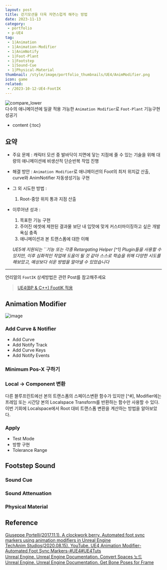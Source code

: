 ```yaml
---
layout: post
title: 걷기모션을 더욱 자연스럽게 해주는 방법
date: 2023-11-13
category: 
 - portfolio
 - p-UE4
tag:
 - 1|Animation
 - 1|Animation-Modifier
 - 1|AnimNotify
 - 1|Foot-Plant
 - 1|Footstep
 - 1|Sound-Cue
 - 1|Physical-Material
thumbnail: /style/image/portfolio_thumbnails/UE4/AnimModifier.png
icon: game
related: 
 - /2023-10-12-UE4-FootIK
---
```


![compare_lower](https://github.com/ssonsonya/ssonsonya.github.io/assets/116151781/b475c0df-703f-4faa-b888-3677621b7888)  
다수의 애니메이션에 일괄 적용 가능한 `Animation Modifier`로 `Foot-Plant` 기능구현 성공기

* content
{:toc}

## 요약

- 주요 문제 : 캐릭터 모션 중 발바닥이 지면에 닿는 지점에 줄 수 있는 기술을 위해 대량의 애니메이션에 비생산적 단순반복 작업 진행   
- 해결 방안 : `Animation Modifier`로 애니메이션의 Foot의 최저 위치값 산출, curve와 AnimNotifier 자동생성기능 구현 
- 그 외 시도한 방법 : 
    1. Root-중앙 위치 통과 지점 산출
- 이루어낸 성과 :  
    1. 목표한 기능 구현
    2. 주어진 에셋에 제한된 결과물 보단 내 입맛에 맞게 커스터마이징하고 싶은 개발 욕심 충족  
    3. 애니메이션과 본 트랜스폼에 대한 이해  

    *UE5에 지원되는 ``기능 또는 각종 Retargating Helper [^1] Plugin들을 사용할 수 있지만, 이후 심화적인 작업에 도움이 될 것 같아 스스로 학습을 위해 다양한 시도를 해보았고, 예상보다 쉬운 방법을 알아낼 수 있었습니다*

---

언리얼의 `FootIK` 상세방법은 관련 Post를 참고해주세요  
> [UE4(BP & C++) FootIK 적용](2023-10-11-UE4-FootIK)

## Animation Modifier
![image](https://github.com/ssonsonya/ssonsonya.github.io/assets/116151781/ecf315ea-ecf6-48d0-add9-dc9e8f48806a)  

### Add Curve & Notifier
- Add Curve
- Add Notify Track
- Add Curve Keys
- Add Notify Events

### Minimum Pos-X 구하기

### Local → Component 변환
다른 블루프린트에선 본의 트랜스폼의 스페이스변환 함수가 있지만 [^#], Modifier에는 프레임 또는 시간당 본의 Localspace Transform를 반환하는 함수만 사용할 수 있다.  
이번 기회에 Localspace에서 Root 대비 트랜스폼 변환을 계산하는 방법을 알아보았다.

### Apply
 - Test Mode
 - 방향 구현
 - Tolerance Range

## Footstep Sound

### Sound Cue

### Sound Attenuation

### Physical Material

## Reference

[Giuseppe Portelli(2017.11.1). A clockwork berry. Automated foot sync markers using animation modifiers in Unreal Engine](http://www.aclockworkberry.com/automated-foot-sync-markers-using-animation-modifiers-unreal-engine/)  
[TechAnim Studios(2020.08.15). YouTube. UE4 Animation Modifier-Automated Foot Sync Markers-#UE4#UE4Tuts](https://www.youtube.com/watch?v=UEcbYBmd-oc)  
[Unreal Engine. Unreal Engine Documentation. Convert Spaces 노드](https://docs.unrealengine.com/4.26/ko/AnimatingObjects/SkeletalMeshAnimation/NodeReference/SpaceConversion/)  
[Unreal Engine. Unreal Engine Documentation. Get Bone Poses for Frame](https://docs.unrealengine.com/4.26/en-US/BlueprintAPI/AnimationBlueprintLibrary/Pose/GetBonePosesforFrame/)  
